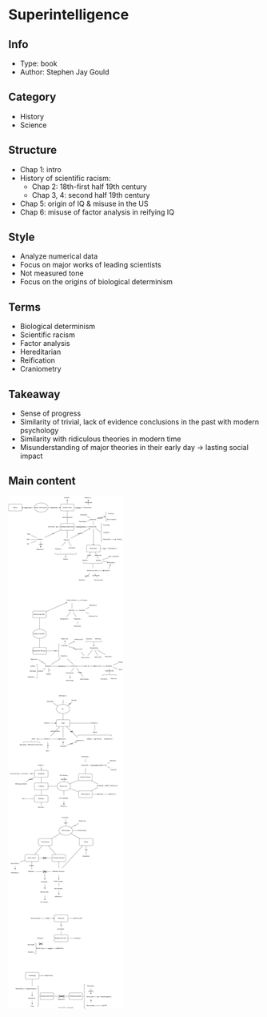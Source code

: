 # Superintelligence

## Info
- Type: book
- Author: Stephen Jay Gould

## Category
- History
- Science

## Structure
- Chap 1: intro
- History of scientific racism:
  - Chap 2: 18th-first half 19th century
  - Chap 3, 4: second half 19th century
- Chap 5: origin of IQ & misuse in the US
- Chap 6: misuse of factor analysis in reifying IQ

## Style
- Analyze numerical data
- Focus on major works of leading scientists
- Not measured tone
- Focus on the origins of biological determinism

## Terms
- Biological determinism
- Scientific racism
- Factor analysis
- Hereditarian
- Reification
- Craniometry

## Takeaway
- Sense of progress
- Similarity of trivial, lack of evidence conclusions in the past with modern psychology
- Similarity with ridiculous theories in modern time
- Misunderstanding of major theories in their early day -> lasting social impact

## Main content
<img src="./resources/the-mismeasure-of-man.drawio.svg">